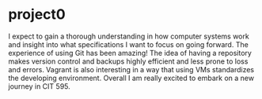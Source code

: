 # project0
I expect to gain a thorough understanding in how computer systems work and insight into what specifications I want to focus on going forward. The experience of using Git has been amazing! The idea of having a repository makes version control and backups highly efficient and less prone to loss and errors. Vagrant is also interesting in a way that using VMs standardizes the developing environment. Overall I am really excited to embark on a new journey in CIT 595.
